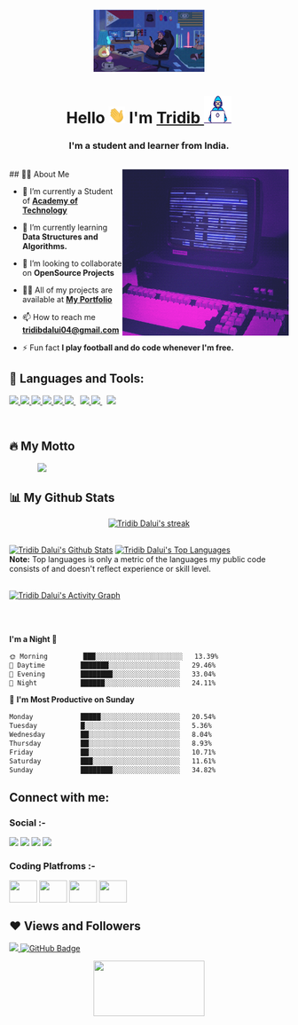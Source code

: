 <p align="center">
  <img src="https://github.com/TridibD004/TridibD004/blob/master/Debbie%20Balboa.gif" width="200px">
</p>

<h1 align="center"> Hello <img src="https://github.com/AkashSingh3031/AkashSingh3031/blob/main/images/Hi.gif" width="30px" height="30px" style="max-width:100%;">  I'm <a href="#"> Tridib </a> <img src="https://github.com/AkashSingh3031/AkashSingh3031/blob/main/images/Developer.gif" width="50px" height="50px"></h1>
<h3 align="center">I'm a student and learner from India.</h3>

<br>

<img align='right' src="https://github.com/TridibD004/TridibD004/blob/master/%E3%83%9B%E3%83%AD%E3%82%B0%E3%83%A9%E3%83%A0%E3%82%B5%E3%83%B3%E3%83%89%E3%82%A4%E3%83%83%E3%83%81.gif" width="300">
## 🙋‍♂️ About Me

- 🔭 I’m currently a Student of  **[Academy of Technology](https://aot.edu.in/)**

- 🌱 I’m currently learning **Data Structures and Algorithms.**

- 👯 I’m looking to collaborate on **OpenSource Projects**

- 👨‍💻 All of my projects are available at **[My Portfolio]()**

- 📫 How to reach me **tridibdalui04@gmail.com**

- ⚡ Fun fact **I play football and do code whenever I'm free.**

## 🚀 Languages and Tools:

<p align="left"> 
    <a href="https://www.cprogramming.com/"> <img src="https://img.icons8.com/color/48/000000/c-programming.png"/> </a>
    <a href="https://www.cprogramming.com/" target="_blank"> <img src="https://img.icons8.com/color/48/000000/c-plus-plus-logo.png"/> </a>
    <a href="https://www.python.org/" target="_blank"> <img src="https://img.icons8.com/color/48/000000/python--v1.png"/> </a> 
    <a href="https://html.com/" target="_blank"> <img src="https://img.icons8.com/color/48/000000/html-5--v1.png"/> </a> 
    <a href="https://web.dev/learn/css/"> <img src="https://img.icons8.com/color/48/000000/css3.png"/> </a> 
    <a style="padding-right:8px;" href="https://www.mysql.com/" target="_blank"> <img src="https://img.icons8.com/fluent/50/000000/mysql-logo.png"/> </a> 
    <a href="https://www.javascript.com/"> <img src="https://img.icons8.com/color/48/000000/javascript--v1.png"/> </a> 
    <a href="https://www.python.org" target="_blank"> </a> 
    <a style="padding-right:8px;" href="https://nodejs.org" target="_blank"> <img src="https://img.icons8.com/color/48/000000/nodejs.png"/> </a> 
    <a href="https://www.cloudskillsboost.google/" target="_blank"> <img src="https://img.icons8.com/color/48/000000/google-cloud.png"/> </a> 
</p>

<!-- [![React Badge](https://img.shields.io/badge/-React-0A05BA?style=for-the-badge&labelColor=black&logo=react&logoColor=0A05BA)](#)  [![Javascript Badge](https://img.shields.io/badge/-Javascript-AB0718?style=for-the-badge&labelColor=black&logo=javascript&logoColor=AB0718)](#) [![Typescript Badge](https://img.shields.io/badge/-Typescript-007acc?style=for-the-badge&labelColor=black&logo=typescript&logoColor=007acc)](#) [![Nodejs Badge](https://img.shields.io/badge/-Nodejs-3C873A?style=for-the-badge&labelColor=black&logo=node.js&logoColor=3C873A)](#) [![GraphQL Badge](https://img.shields.io/badge/-GraphQl-e535ab?style=for-the-badge&labelColor=black&logo=node.js&logoColor=e535ab)](#) -->
<br/>

## 🔥 My Motto


&nbsp; &nbsp; &nbsp; &nbsp; &nbsp; &nbsp;&nbsp; <img  src="https://readme-typing-svg.herokuapp.com?font=Soucre+Code+Pro&duration=1700&color=822382&background=000000&multiline=true&width=650&height=220&lines=while(true);..+brain.init();..+if(+world.contains(open_source));....++s+%3D+open_source.login(TridibD004);....+s.explore();....+s.learn();....+s.contribute()"/>




## 📊 My Github Stats

<p align="center">
    <a href="https://github.com/TridibD004/github-readme-streak-stats">
        <img title="🔥 Get streak stats for your profile at git.io/streak-stats" alt="Tridib Dalui's streak" src="https://github-readme-streak-stats.herokuapp.com/?user=TridibD004&theme=radical&hide_border=true&stroke=0000&background=060A0CD0"/>
    </a>
</p>

  <br/>
    <a href="https://github.com/TridibD004/github-readme-stats"><img alt="Tridib Dalui's Github Stats" src="https://github-readme-stats.vercel.app/api?username=TridibD004&show_icons=true&count_private=true&theme=jolly&hide_border=true&bg_color=0D1117" /></a>
  <a href="https://github.com/TridibD004/github-readme-stats"><img alt="Tridib Dalui's Top Languages" src="https://github-readme-stats.vercel.app/api/top-langs/?username=TridibD004&langs_count=8&count_private=true&layout=compact&theme=github-green-purple&hide_border=true&bg_color=0D1117" /></a>
  <br/>
  <b>Note:</b> Top languages is only a metric of the languages my public code consists of and doesn't reflect experience or skill level.


<br/>
<br/>

<a href="https://github.com/SubhamRaoniar28/github-readme-activity-graph"><img alt="Tridib Dalui's Activity Graph" src="https://activity-graph.herokuapp.com/graph?username=TridibD004&bg_color=0D1117&color=3F05BA&line=BA0554&point=FFFFFF&hide_border=true" /></a>

<br/>
<br/>

**I'm a Night 🦉** 

```text
🌞 Morning         ███░░░░░░░░░░░░░░░░░░░░░░   13.39% 
🌆 Daytime         ███████░░░░░░░░░░░░░░░░░░   29.46% 
🌃 Evening         ████████░░░░░░░░░░░░░░░░░   33.04% 
🌙 Night           ██████░░░░░░░░░░░░░░░░░░░   24.11%

```
📅 **I'm Most Productive on Sunday** 

```text
Monday            █████░░░░░░░░░░░░░░░░░░░░   20.54% 
Tuesday           █░░░░░░░░░░░░░░░░░░░░░░░░   5.36% 
Wednesday         ██░░░░░░░░░░░░░░░░░░░░░░░   8.04% 
Thursday          ██░░░░░░░░░░░░░░░░░░░░░░░   8.93% 
Friday            ██░░░░░░░░░░░░░░░░░░░░░░░   10.71% 
Saturday          ███░░░░░░░░░░░░░░░░░░░░░░   11.61% 
Sunday            ████████░░░░░░░░░░░░░░░░░   34.82%

```


## Connect with me:

### Social :- 
<p align="left">

<a href = "https://www.linkedin.com/in/tridib-dalui-236039213//"><img src="https://img.icons8.com/fluent/48/000000/linkedin.png"/></a>
<a href = "https://mobile.twitter.com/tridibdalui04"><img src="https://img.icons8.com/fluent/48/000000/twitter.png"/></a>
<a href = "https://www.instagram.com/invites/contact/?i=pkygdy0zvzn2&utm_content=3jqzhq4"><img src="https://img.icons8.com/fluent/48/000000/instagram-new.png"/></a>
<a href = "https://www.facebook.com/tridib.dalui.10"><img src="https://img.icons8.com/color/48/000000/facebook-new.png"/></a>

</p>

### Coding Platfroms :- 
<p align="left">
<a href = "https://www.codechef.com/users/tridib_004"><img align="center"
                        src="https://cdn.jsdelivr.net/npm/simple-icons@3.1.0/icons/codechef.svg"
                        height="40" width="50" /></a>
<a href = "https://www.hackerrank.com/tridibdalui04"><img align="center"
                        src="https://github.com/rahuldkjain/github-profile-readme-generator/blob/master/src/images/icons/Social/hackerrank.svg"
                        height="40" width="50" /></a>
<a href = "https://leetcode.com/tridibdalui04/"><img align="center"
                        src="https://github.com/rahuldkjain/github-profile-readme-generator/blob/master/src/images/icons/Social/leet-code.svg"
                        height="40" width="50" /></a>
 <a href = "https://auth.geeksforgeeks.org/user/tridibd04/practice"><img align="center"
                        src="https://github.com/rahuldkjain/github-profile-readme-generator/blob/master/src/images/icons/Social/geeks-for-geeks.svg"
                        height="40" width="50" /></a>
 
</p>
 
## ❤ Views and Followers
<a href="https://github.com/Meghna-DAS/github-profile-views-counter">
    <img src="https://komarev.com/ghpvc/?username=TridibD004">
</a>
<a href="https://github.com/TridibD004?tab=followers"><img src="https://img.shields.io/github/followers/TridibD004?label=Followers&style=social" alt="GitHub Badge"></a>
<p align="center">
  <img width="200" height="100" src="https://math.sun.ac.za/prodinger/thanks.gif">
</p>
